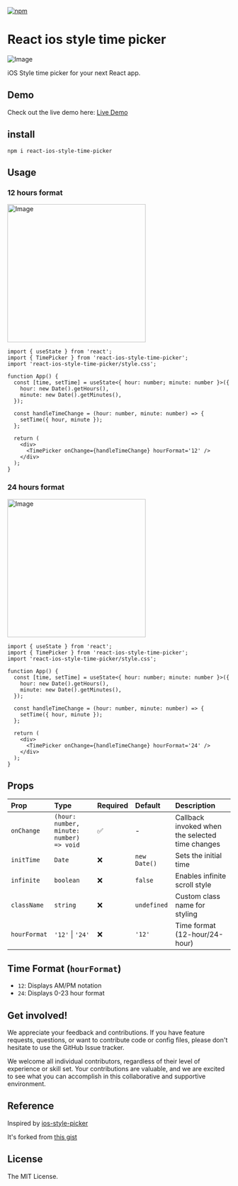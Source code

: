 [![npm](https://img.shields.io/npm/v/react-ios-style-time-picker)](https://www.npmjs.com/package/react-ios-style-time-picker)

# React ios style time picker

![Image](https://github.com/user-attachments/assets/ff08826c-d6ac-408a-a934-b9746367311b)

iOS Style time picker for your next React app.

## Demo

Check out the live demo here: [Live Demo](https://eric-hjh.github.io/react-ios-style-time-picker/?path=/story/timepicker--default)

## install

```
npm i react-ios-style-time-picker
```

## Usage

### 12 hours format

<img width="312" alt="Image" src="https://github.com/user-attachments/assets/fe6aa3d2-9888-4353-a1f0-9ff258eaf1c2" />

```tsx
import { useState } from 'react';
import { TimePicker } from 'react-ios-style-time-picker';
import 'react-ios-style-time-picker/style.css';

function App() {
  const [time, setTime] = useState<{ hour: number; minute: number }>({
    hour: new Date().getHours(),
    minute: new Date().getMinutes(),
  });

  const handleTimeChange = (hour: number, minute: number) => {
    setTime({ hour, minute });
  };

  return (
    <div>
      <TimePicker onChange={handleTimeChange} hourFormat='12' />
    </div>
  );
}
```

### 24 hours format

<img width="312" alt="Image" src="https://github.com/user-attachments/assets/d3bc1fab-5ee9-4072-8f56-f502e3019d7e" />

```tsx
import { useState } from 'react';
import { TimePicker } from 'react-ios-style-time-picker';
import 'react-ios-style-time-picker/style.css';

function App() {
  const [time, setTime] = useState<{ hour: number; minute: number }>({
    hour: new Date().getHours(),
    minute: new Date().getMinutes(),
  });

  const handleTimeChange = (hour: number, minute: number) => {
    setTime({ hour, minute });
  };

  return (
    <div>
      <TimePicker onChange={handleTimeChange} hourFormat='24' />
    </div>
  );
}
```

## Props

| Prop         | Type                                     | Required | Default      | Description                                     |
| :----------- | :--------------------------------------- | :------- | :----------- | :---------------------------------------------- |
| `onChange`   | `(hour: number, minute: number) => void` | ✅       | -            | Callback invoked when the selected time changes |
| `initTime`   | `Date`                                   | ❌       | `new Date()` | Sets the initial time                           |
| `infinite`   | `boolean`                                | ❌       | `false`      | Enables infinite scroll style                   |
| `className`  | `string`                                 | ❌       | `undefined`  | Custom class name for styling                   |
| `hourFormat` | `'12'` \| `'24'`                         | ❌       | `'12'`       | Time format (12-hour/24-hour)                   |

## Time Format (`hourFormat`)

- `12`: Displays AM/PM notation
- `24`: Displays 0-23 hour format

## Get involved!

We appreciate your feedback and contributions. If you have feature requests, questions, or want to contribute code or config files, please don't hesitate to use the GitHub Issue tracker.

We welcome all individual contributors, regardless of their level of experience or skill set. Your contributions are valuable, and we are excited to see what you can accomplish in this collaborative and supportive environment.

## Reference

Inspired by [ios-style-picker](https://www.npmjs.com/package/ios-style-picker?activeTab=readme)

It's forked from [this gist](https://gist.github.com/wjpeters/876a8fe4040a2bb4b4eb28d2270620a5)

## License

The MIT License.
